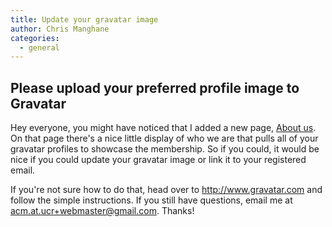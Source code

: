 ```yaml
---
title: Update your gravatar image
author: Chris Manghane
categories:
  - general
---
```


## Please upload your preferred profile image to Gravatar

Hey everyone, you might have noticed that I added a new page, [About us](/about/). On that page there's a nice little display of who we are that pulls all of your gravatar profiles to showcase the membership. So if you could, it would be nice if you could update your gravatar image or link it to your registered email.

If you're not sure how to do that, head over to <http://www.gravatar.com> and follow the simple instructions. If you still have questions, email me at <a href="mailto:acm.at.ucr+webmaster@gmail.com">acm.at.ucr+webmaster@gmail.com</a>. Thanks!

